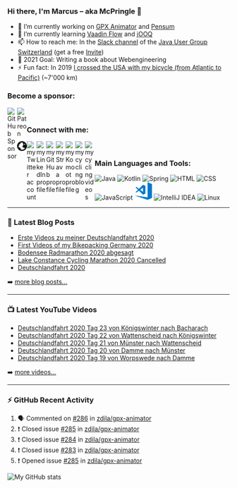 ### Hi there, I'm Marcus – aka McPringle 👋

- 🔭 I’m currently working on [GPX Animator](https://gpx-animator.app/) and [Pensum](https://github.com/pensum/pensum)
- 🌱 I’m currently learning [Vaadin Flow](https://vaadin.com/docs/flow/Overview.html) and [jOOQ](https://www.jooq.org/)
- 📫 How to reach me: In the [Slack channel](https://jugch.slack.com/) of the [Java User Group Switzerland](https://www.jug.ch/) (get a free [Invite](http://slack.jug.ch/))
- 🥅 2021 Goal: Writing a book about Webengineering
- ⚡ Fun fact: In 2019 [I crossed the USA with my bicycle (from Atlantic to Pacific)](https://locatoweb.com/map/single/1238186268) (~7'000 km)
<!--
- 👯 I’m looking to collaborate on ...
- 🤔 I’m looking for help with ...
- 💬 Ask me about ...
- 😄 Pronouns: ...
-->

### Become a sponsor:

[<img align="left" alt="GitHub Sponsor" title="GitHub Sponsor" width="22px" src="https://cdn.jsdelivr.net/npm/simple-icons@v3/icons/github.svg" />](https://github.com/sponsors/McPringle)
[<img align="left" alt="Patreon" title="Patreon" width="22px" src="https://cdn.jsdelivr.net/npm/simple-icons@v3/icons/patreon.svg" />](https://www.patreon.com/mcpringle)

<br />

### Connect with me:

[<img align="left" alt="my website" title="my website" width="22px" src="https://raw.githubusercontent.com/iconic/open-iconic/master/svg/globe.svg" />][website]
[<img align="left" alt="my Twitter account" title="my Twitter account" width="22px" src="https://cdn.jsdelivr.net/npm/simple-icons@v3/icons/twitter.svg" />][twitter]
[<img align="left" alt="my LinkedIn profile" title="my LinkedIn profile" width="22px" src="https://cdn.jsdelivr.net/npm/simple-icons@v3/icons/linkedin.svg" />][linkedin]
[<img align="left" alt="my GitHub profile" title="my GitHub profile" width="22px" src="https://cdn.jsdelivr.net/npm/simple-icons@v3/icons/github.svg" />][github]
[<img align="left" alt="my Strava profile" title="my Strava profile" width="22px" src="https://cdn.jsdelivr.net/npm/simple-icons@v3/icons/strava.svg" />][strava]
[<img align="left" alt="my Komoot profile" title="my Komoot profile" width="22px" src="https://cdn.jsdelivr.net/npm/simple-icons@v3/icons/komoot.svg" />][komoot]
[<img align="left" alt="my cycling blog" title="my cycling blog" width="22px" src="https://cdn.jsdelivr.net/npm/simple-icons@v3/icons/jekyll.svg" />][blog]
[<img align="left" alt="my cycling videos" title="my cycling videos" width="22px" src="https://cdn.jsdelivr.net/npm/simple-icons@v3/icons/youtube.svg" />][youtube]

<br />

### Main Languages and Tools:

<img src="https://devicons.github.io/devicon/devicon.git/icons/java/java-original-wordmark.svg" alt="Java" title="Java" width="40" height="40"/> <img src="https://www.vectorlogo.zone/logos/kotlinlang/kotlinlang-icon.svg" alt="Kotlin" title="Kotlin" width="40" height="40"/> <img src="https://www.vectorlogo.zone/logos/springio/springio-icon.svg" alt="Spring" title="Spring" width="40" height="40"/> <img src="https://devicons.github.io/devicon/devicon.git/icons/html5/html5-original-wordmark.svg" alt="HTML" title="HTML" width="40" height="40"/> <img src="https://devicons.github.io/devicon/devicon.git/icons/css3/css3-original-wordmark.svg" alt="CSS" title="CSS" width="40" height="40"/> <img src="https://devicons.github.io/devicon/devicon.git/icons/javascript/javascript-original.svg" alt="JavaScript" title="JavaScript" width="40" height="40"/> <img src="https://raw.githubusercontent.com/github/explore/80688e429a7d4ef2fca1e82350fe8e3517d3494d/topics/visual-studio-code/visual-studio-code.png" alt="Visual Studio Code" title="Visual Studio Code" width="40" height="40"/> <img src="https://devicon.dev/devicon.git/icons/intellij/intellij-original.svg" alt="IntelliJ IDEA" title="IntelliJ IDEA" width="40" height="40"/> <img src="https://devicons.github.io/devicon/devicon.git/icons/linux/linux-original.svg" alt="Linux" title="Linux" width="40" height="40"/>

---

### 📕 Latest Blog Posts

<!-- FATMANCYCLING:START -->
- [Erste Videos zu meiner Deutschlandfahrt 2020](https://fatmancycling.tours/de/2020/08/11/Deutschlandfahrt-2020-Videos/)
- [First Videos of my Bikepacking Germany 2020](https://fatmancycling.tours/en/2020/08/11/Bikepacking-Germany-2020-Videos/)
- [Bodensee Radmarathon 2020 abgesagt](https://fatmancycling.tours/de/2020/08/08/Bodensee-Radmarathon-2020-abgesagt/)
- [Lake Constance Cycling Marathon 2020 Cancelled](https://fatmancycling.tours/en/2020/08/08/Lake-Constance-Cycling-Marathon-2020-cancelled/)
- [Deutschlandfahrt 2020](https://fatmancycling.tours/de/2020/06/25/Deutschlandfahrt-2020/)
<!-- FATMANCYCLING:END -->

➡️ [more blog posts...][blog]

---

### 📺 Latest YouTube Videos

<!-- YOUTUBE:START -->
- [Deutschlandfahrt 2020 Tag 23 von Königswinter nach Bacharach](https://www.youtube.com/watch?v=SRDHJz9Hd1k)
- [Deutschlandfahrt 2020 Tag 22 von Wattenscheid nach Königswinter](https://www.youtube.com/watch?v=I3wq5NCXpMI)
- [Deutschlandfahrt 2020 Tag 21 von Münster nach Wattenscheid](https://www.youtube.com/watch?v=J1UXRuW9POY)
- [Deutschlandfahrt 2020 Tag 20 von Damme nach Münster](https://www.youtube.com/watch?v=t3yJrX0_1I8)
- [Deutschlandfahrt 2020 Tag 19 von Worpswede nach Damme](https://www.youtube.com/watch?v=qmMSg3wKRlw)
<!-- YOUTUBE:END -->

➡️ [more videos...][youtube]

---

### :zap: GitHub Recent Activity

<!--START_SECTION:activity-->
1. 🗣 Commented on [#286](https://github.com/zdila/gpx-animator/issues/286) in [zdila/gpx-animator](https://github.com/zdila/gpx-animator)
2. ❗️ Closed issue [#285](https://github.com/zdila/gpx-animator/issues/285) in [zdila/gpx-animator](https://github.com/zdila/gpx-animator)
3. ❗️ Closed issue [#284](https://github.com/zdila/gpx-animator/issues/284) in [zdila/gpx-animator](https://github.com/zdila/gpx-animator)
4. ❗️ Closed issue [#283](https://github.com/zdila/gpx-animator/issues/283) in [zdila/gpx-animator](https://github.com/zdila/gpx-animator)
5. ❗️ Opened issue [#285](https://github.com/zdila/gpx-animator/issues/285) in [zdila/gpx-animator](https://github.com/zdila/gpx-animator)
<!--END_SECTION:activity-->

![My GitHub stats](https://github-readme-stats.mcpringle.vercel.app/api?username=McPringle&count_private=true&show_icons=true)

<!-- Disabled, because there is something wrong with the calculation (87% JavaScript and only 2% Java can't be correct)!
![My Top Languages](https://github-readme-stats.mcpringle.vercel.app/api/top-langs/?username=McPringle&langs_count=5)
-->

[website]: https://fihlon.swiss/
[twitter]: https://twitter.com/McPringle
[linkedin]: https://www.linkedin.com/in/fihlon/
[github]: https://github.com/McPringle/
[strava]: https://www.strava.com/athletes/38507092
[komoot]: https://www.komoot.de/user/306059768140
[blog]: https://fatmancycling.tours/
[youtube]: https://www.youtube.com/channel/UCVPiWk3TEQtNnuRFmYnafyw
